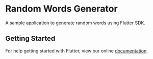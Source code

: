 # Random Words Generator

A sample application to generate random words using Flutter SDK.

## Getting Started

For help getting started with Flutter, view our online
[documentation](https://flutter.io/).
